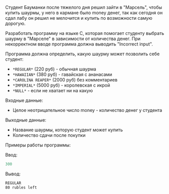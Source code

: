 Студент Бауманки после тяжелого дня решил зайти в "Марсель", чтобы купить шаурмы, у него в кармане было money денег, так как сегодня он сдал лабу он решил не мелочится и купить по возможности самую дорогую. 

Разработать программу на языке C, которая помогает студенту  выбрать шаурму в "Марселе" в зависимости от количества денег. При некорректном вводе программа должна выводить "Incorrect input".

Программа должна определить, какую шаурму может позволить себе студент:
- ``*REGULAR*`` (220 руб) - обычная шаурма
- ``*HAWAIIAN*`` (380 руб) - гавайская с ананасами
- ``*CAROLINA REAPER*`` (2000 руб) без комментариев 
- ``*IMPERIAL*`` (5000 руб) - королевская с икрой
- ``*NULL*`` - если не хватает ни на какую 

Входные данные:
- Целое неотрицательное число money - количество денег у студента
  
Выходные данные:
- Название шаурмы, которую студент может купить
- Количество сдачи после покупки

Примеры работы программы:

Ввод:
```C
300
```
Вывод:

```text
REGULAR
80 rubles left
```
